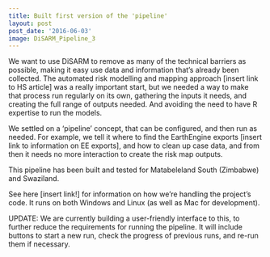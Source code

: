 ```yaml
---
title: Built first version of the 'pipeline'
layout: post
post_date: '2016-06-03'
image: DiSARM_Pipeline_3
---
```


We want to use DiSARM to remove as many of the technical barriers as possible, making it easy use data and information that’s already been collected. The automated risk modelling and mapping approach [insert link to HS article] was a really important start, but we needed a way to make that process run regularly on its own, gathering the inputs it needs, and creating the full range of outputs needed. And avoiding the need to have R expertise to run the models.

We settled on a ‘pipeline’ concept, that can be configured, and then run as needed. For example, we tell it where to find the EarthEngine exports [insert link to information on EE exports], and how to clean up case data, and from then it needs no more interaction to create the risk map outputs.

This pipeline has been built and tested for Matabeleland South (Zimbabwe) and Swaziland.

See here [insert link!] for information on how we’re handling the project’s code. It runs on both Windows and Linux (as well as Mac for development).

UPDATE: We are currently building a user-friendly interface to this, to further reduce the requirements for running the pipeline. It will include buttons to start a new run, check the progress of previous runs, and re-run them if necessary.